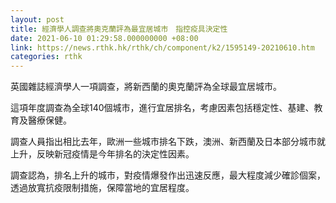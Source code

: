 ```yaml
---
layout: post
title: 經濟學人調查將奧克蘭評為最宜居城市　指控疫具決定性
date: 2021-06-10 01:29:58.000000000 +08:00
link: https://news.rthk.hk/rthk/ch/component/k2/1595149-20210610.htm
categories: rthk
---
```


英國雜誌經濟學人一項調查，將新西蘭的奧克蘭評為全球最宜居城市。

這項年度調查為全球140個城市，進行宜居排名，考慮因素包括穩定性、基建、教育及醫療保健。

調查人員指出相比去年，歐洲一些城市排名下跌，澳洲、新西蘭及日本部分城市就上升，反映新冠疫情是今年排名的決定性因素。

調查認為，排名上升的城市，對疫情爆發作出迅速反應，最大程度減少確診個案，透過放寬抗疫限制措施，保障當地的宜居程度。

